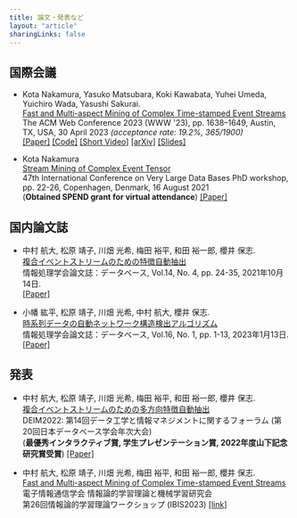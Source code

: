 ```yaml
---
title: 論文・発表など
layout: "article"
sharingLinks: false
---
```


<!-- ## International Journal / Conference Papers -->
## 国際会議
- Kota Nakamura, Yasuko Matsubara, Koki Kawabata, Yuhei Umeda, Yuichiro Wada, Yasushi Sakurai. \
[Fast and Multi-aspect Mining of Complex Time-stamped Event Streams]()\
The ACM Web Conference 2023 (WWW '23), pp. 1638–1649, Austin, TX, USA, 30 April 2023 *(acceptance rate: 19.2%, 365/1900)*\
[[Paper]](https://dl.acm.org/doi/10.1145/3543507.3583370)
[[Code]](https://github.com/kotaNakm/CubeScope)
[[Short Video]](https://youtu.be/v-E-QjEBwNk)
[[arXiv]](https://arxiv.org/abs/2303.03789)
[[Slides]](/slides/_CubeScope_en_webconf2023.pdf)

- Kota Nakamura  
[Stream Mining of Complex Event Tensor]()\
47th International Conference on Very Large Data Bases PhD workshop, pp. 22-26, Copenhagen, Denmark, 16 August 2021  
(**Obtained SPEND grant for virtual attendance**)
[[Paper]](https://ceur-ws.org/Vol-2971/)

## 国内論文誌
- 中村 航大, 松原 靖子, 川畑 光希, 梅田 裕平, 和田 裕一郎, 櫻井 保志. \
[複合イベントストリームのための特徴自動抽出]()\
情報処理学会論文誌：データベース, Vol.14, No. 4, pp. 24-35, 2021年10月14日.  
[[Paper]](https://ipsj.ixsq.nii.ac.jp/ej/?action=pages_view_main&active_action=repository_view_main_item_detail&item_id=213271&item_no=1&page_id=13&block_id=8)

- 小幡 紘平, 松原 靖子, 川畑 光希, 中村 航大, 櫻井 保志. \
[時系列データの自動ネットワーク構造検出アルゴリズム]()\
情報処理学会論文誌：データベース, Vol.16, No. 1, pp. 1-13, 2023年1月13日.  
[[Paper]](https://ipsj.ixsq.nii.ac.jp/ej/?action=pages_view_main&active_action=repository_view_main_item_detail&item_id=223471&item_no=1&page_id=13&block_id=8)

## 発表
- 中村 航大, 松原 靖子, 川畑 光希, 梅田 裕平, 和田 裕一郎, 櫻井 保志. \
[複合イベントストリームのための多方向特徴自動抽出]()\
DEIM2022: 第14回データ工学と情報マネジメントに関するフォーラム (第20回日本データベース学会年次大会)\
(**最優秀インタラクティブ賞, 学生プレゼンテーション賞, 2022年度山下記念研究賞受賞**)
[[Paper]](https://proceedings-of-deim.github.io/DEIM2022/#D21)


- 中村 航大, 松原 靖子, 川畑 光希, 梅田 裕平, 和田 裕一郎, 櫻井 保志. \
[Fast and Multi-aspect Mining of Complex Time-stamped Event Streams]()\
電子情報通信学会 情報論的学習理論と機械学習研究会 \
第26回情報論的学習理論ワークショップ (IBIS2023)
[[link]](https://ibisml.org/ibis2023/posters)
